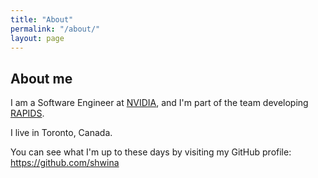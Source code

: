 ```yaml
---
title: "About"
permalink: "/about/"
layout: page
---
```


## About me

I am a Software Engineer at [NVIDIA](https://www.nvidia.com/),
and I'm part of the team developing [RAPIDS](https://rapids.ai/).

I live in Toronto, Canada.

You can see what I'm up to
these days by visiting my GitHub profile: https://github.com/shwina
